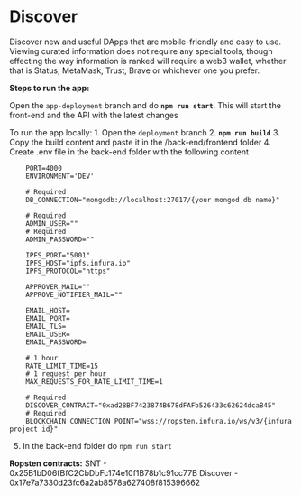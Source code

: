 
# Discover  

Discover new and useful DApps that are mobile-friendly and easy to use. Viewing curated information does not require any special tools, though effecting the way information is ranked will require a web3 wallet, whether that is Status, MetaMask, Trust, Brave or whichever one you prefer.

**Steps to run the app:**

Open the `app-deployment` branch and do **`npm run start`**. This will start the front-end and the API with the latest changes

To run the app locally:
    1. Open the `deployment` branch
    2. **`npm run build`**
    3. Copy the build content and paste it in the /back-end/frontend folder
    4. Create .env file in the back-end folder with the following content
```
    PORT=4000
    ENVIRONMENT='DEV'
    
    # Required
    DB_CONNECTION="mongodb://localhost:27017/{your mongod db name}"

    # Required
    ADMIN_USER="" 
    # Required
    ADMIN_PASSWORD=""

    IPFS_PORT="5001"
    IPFS_HOST="ipfs.infura.io"
    IPFS_PROTOCOL="https"

    APPROVER_MAIL=""
    APPROVE_NOTIFIER_MAIL=""

    EMAIL_HOST=
    EMAIL_PORT=
    EMAIL_TLS=
    EMAIL_USER=
    EMAIL_PASSWORD=

    # 1 hour
    RATE_LIMIT_TIME=15
    # 1 request per hour
    MAX_REQUESTS_FOR_RATE_LIMIT_TIME=1

    # Required
    DISCOVER_CONTRACT="0xad28BF7423874B678dFAFb526433c62624dcaB45"
    # Required
    BLOCKCHAIN_CONNECTION_POINT="wss://ropsten.infura.io/ws/v3/{infura project id}"
```
5. In the back-end folder do `npm run start`
    

**Ropsten contracts:**
SNT - 0x25B1bD06fBfC2CbDbFc174e10f1B78b1c91cc77B
Discover - 0x17e7a7330d23fc6a2ab8578a627408f815396662
